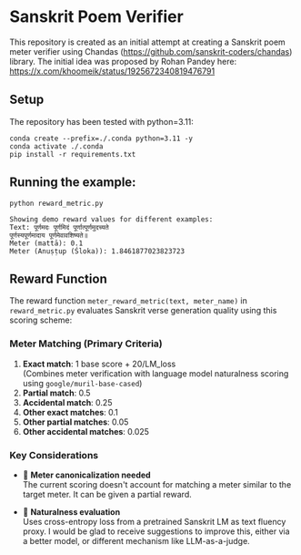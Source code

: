 # Sanskrit Poem Verifier
This repository is created as an initial attempt at creating a Sanskrit poem meter verifier using Chandas (https://github.com/sanskrit-coders/chandas) library. The initial idea was proposed by Rohan Pandey here: https://x.com/khoomeik/status/1925672340819476791

## Setup
The repository has been tested with python=3.11:
```
conda create --prefix=./.conda python=3.11 -y
conda activate ./.conda
pip install -r requirements.txt
```

## Running the example:
```
python reward_metric.py
```
```
Showing demo reward values for different examples:
Text: पूर्णमदः पूर्णमिदं पूर्णात्पूर्णमुदच्यते
पूर्णस्यपूर्णमादाय पूर्णमेवावशिष्यते॥
Meter (mattā): 0.1
Meter (Anuṣṭup (Śloka)): 1.8461877023823723
```

## Reward Function
The reward function `meter_reward_metric(text, meter_name)` in `reward_metric.py` evaluates Sanskrit verse generation quality using this scoring scheme:

### Meter Matching (Primary Criteria)
1. **Exact match**: 1 base score + 20/LM_loss  
   (Combines meter verification with language model naturalness scoring using `google/muril-base-cased`)
2. **Partial match**: 0.5
3. **Accidental match**: 0.25
4. **Other exact matches**: 0.1 
5. **Other partial matches**: 0.05
6. **Other accidental matches**: 0.025

### Key Considerations
- 🔄 **Meter canonicalization needed**  
  The current scoring doesn't account for matching a meter similar to the target meter. It can be given a partial reward.

- 🤖 **Naturalness evaluation**  
  Uses cross-entropy loss from a pretrained Sanskrit LM as text fluency proxy. I would be glad to receive suggestions to improve this, either via a better model, or different mechanism like LLM-as-a-judge.
